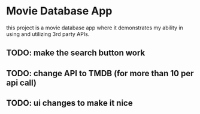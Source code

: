 # Movie Database App

this project is a movie database app where it demonstrates my ability in using and utilizing 3rd party APIs.



## TODO: make the search button work
## TODO: change API to TMDB (for more than 10 per api call)
## TODO: ui changes to make it nice

